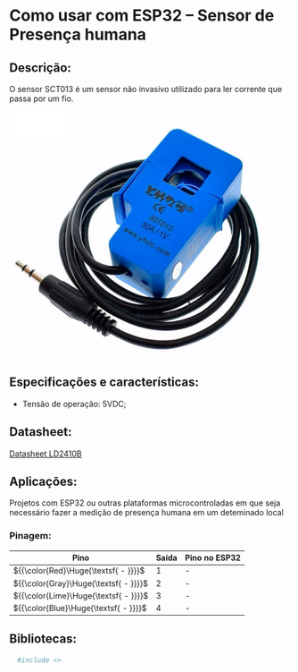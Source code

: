
# Como usar com ESP32 – Sensor de Presença humana

## Descrição:

O sensor SCT013 é um sensor não invasivo utilizado para ler corrente que passa por um fio.


![SensorSCT-013](./SCT-013.png)

## Especificações e características:

 - Tensão de operação: 5VDC;

## Datasheet:

[Datasheet LD2410B](https://github.com/welintonbg/EnergyMonitoring/blob/main/Sensores/HLK-LD2410B/datasheetLD2410B.pdf)

## Aplicações:

Projetos com ESP32 ou outras plataformas microcontroladas em que seja necessário fazer a medição de presença humana em um deteminado local

### Pinagem:

| Pino          | Saída      | Pino no ESP32          |
| ------------- | ---------- | ---------------------- |
| ${{\color{Red}\Huge{\textsf{  - \}}}}\$      | 1          |- |
| ${{\color{Gray}\Huge{\textsf{  - \}}}}\$      | 2         |-   |
| ${{\color{Lime}\Huge{\textsf{  - \}}}}\$       | 3         | -      |
| ${{\color{Blue}\Huge{\textsf{  - \}}}}\$        | 4         | -       |


## Bibliotecas:

```bash 
  #include <>
```


